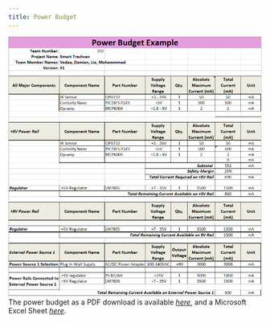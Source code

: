```yaml
---
title: Power Budget
---
```

 ![](powerbudgetvu.png)
The power budget as a PDF download is available [*here*](powerbudgetvu.pdf), and a Microsoft Excel Sheet [*here*](PowerBudgetVedaa.xlsx).
